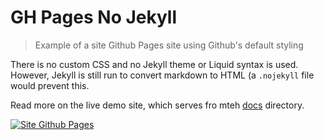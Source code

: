 # GH Pages No Jekyll
> Example of a site Github Pages site using Github's default styling

There is no custom CSS and no Jekyll theme or Liquid syntax is used. However, Jekyll is still run to convert markdown to HTML (a `.nojekyll` file would prevent this.

Read more on the live demo site, which serves fro mteh [docs](/docs) directory.

[![Site Github Pages](https://img.shields.io/badge/site-Github%20Pages-blue?style=for-the-badge)](https://michaelcurrin.github.io/gh-pages-no-jekyll/)
